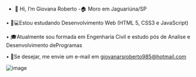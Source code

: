 
- 👋 Hi, I’m  Giovana Roberto
-🏠  Moro em Jaguariúna/SP

•	🎯💻Estou estudando Desenvolvimento Web (HTML 5, CSS3 e JavaScript)

•	🎓Atualmente sou formada em Engenharia Civil e  estudo  pós de Analise e Desenvolvimento deProgramas

•	📩Se desejar, me envie um e-mail em giovanarsroberto985@hotmail.com


![image](www.linkedin.com/in/giovana-roberto-a40a62158)

